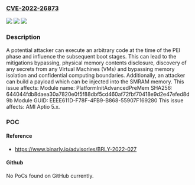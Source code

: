 ### [CVE-2022-26873](https://cve.mitre.org/cgi-bin/cvename.cgi?name=CVE-2022-26873)
![](https://img.shields.io/static/v1?label=Product&message=Aptio&color=blue)
![](https://img.shields.io/static/v1?label=Version&message=n%2Fa&color=blue)
![](https://img.shields.io/static/v1?label=Vulnerability&message=CWE-121%20Stack-based%20Buffer%20Overflow&color=brighgreen)

### Description

A potential attacker can execute an arbitrary code at the time of the PEI phase and influence the subsequent boot stages. This can lead to the mitigations bypassing, physical memory contents disclosure, discovery of any secrets from any Virtual Machines (VMs) and bypassing memory isolation and confidential computing boundaries. Additionally, an attacker can build a payload which can be injected into the SMRAM memory. This issue affects: Module name: PlatformInitAdvancedPreMem SHA256: 644044fdb8daea30a7820e0f5f88dbf5cd460af72fbf70418e9d2e47efed8d9b Module GUID: EEEE611D-F78F-4FB9-B868-55907F169280 This issue affects: AMI Aptio 5.x.

### POC

#### Reference
- https://www.binarly.io/advisories/BRLY-2022-027

#### Github
No PoCs found on GitHub currently.

